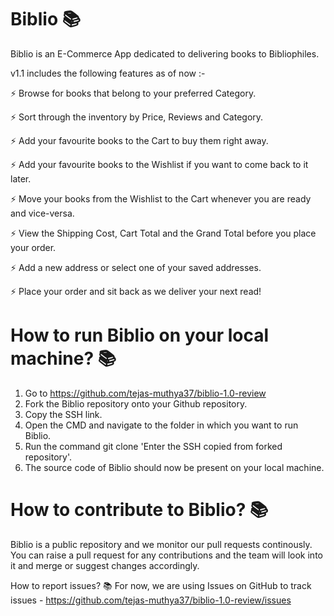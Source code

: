 # Biblio 📚

Biblio is an E-Commerce App dedicated to delivering books to Bibliophiles.

v1.1 includes the following features as of now :- 

⚡ Browse for books that belong to your preferred Category.

⚡ Sort through the inventory by Price, Reviews and Category.

⚡ Add your favourite books to the Cart to buy them right away.

⚡ Add your favourite books to the Wishlist if you want to come back to it later.

⚡ Move your books from the Wishlist to the Cart whenever you are ready and vice-versa.

⚡ View the Shipping Cost, Cart Total and the Grand Total before you place your order.

⚡ Add a new address or select one of your saved addresses.

⚡ Place your order and sit back as we deliver your next read!


# How to run Biblio on your local machine? 📚

1. Go to https://github.com/tejas-muthya37/biblio-1.0-review
2. Fork the Biblio repository onto your Github repository.
3. Copy the SSH link.
4. Open the CMD and navigate to the folder in which you want to run Biblio.
5. Run the command git clone 'Enter the SSH copied from forked repository'.
6. The source code of Biblio should now be present on your local machine.

# How to contribute to Biblio? 📚
Biblio is a public repository and we monitor our pull requests continously. You can raise a pull request for any contributions and the team will look into it and merge or suggest changes accordingly.

How to report issues? 📚
For now, we are using Issues on GitHub to track issues - https://github.com/tejas-muthya37/biblio-1.0-review/issues
